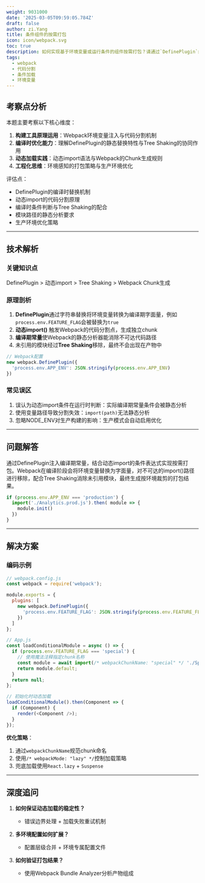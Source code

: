 ```yaml
---
weight: 9031000
date: '2025-03-05T09:59:05.784Z'
draft: false
author: zi.Yang
title: 条件组件的按需打包
icon: icon/webpack.svg
toc: true
description: 如何实现基于环境变量或运行条件的组件按需打包？请通过`DefinePlugin`结合动态`import()`语法说明代码分割和条件加载的实现方案。
tags:
  - webpack
  - 代码分割
  - 条件加载
  - 环境变量
---
```


## 考察点分析

本题主要考察以下核心维度：

1. **构建工具原理运用**：Webpack环境变量注入与代码分割机制
2. **编译时优化能力**：理解DefinePlugin的静态替换特性与Tree Shaking的协同作用
3. **动态加载实践**：动态import语法与Webpack的Chunk生成规则
4. **工程化思维**：环境感知的打包策略与生产环境优化

评估点：

- DefinePlugin的编译时替换机制
- 动态import的代码分割原理
- 编译时条件判断与Tree Shaking的配合
- 模块路径的静态分析要求
- 生产环境优化策略

---

## 技术解析

### 关键知识点

DefinePlugin > 动态import > Tree Shaking > Webpack Chunk生成

### 原理剖析

1. **DefinePlugin**通过字符串替换将环境变量转换为编译期字面量，例如`process.env.FEATURE_FLAG`会被替换为`true`
2. **动态import()** 触发Webpack的代码分割点，生成独立chunk
3. **编译期常量**使Webpack的静态分析器能消除不可达代码路径
4. 未引用的模块经过**Tree Shaking**移除，最终不会出现在产物中

```javascript
// Webpack配置
new webpack.DefinePlugin({
  'process.env.APP_ENV': JSON.stringify(process.env.APP_ENV)
})
```

### 常见误区

1. 误认为动态import条件在运行时判断：实际编译期常量条件会被静态分析
2. 使用变量路径导致分割失效：`import(path)`无法静态分析
3. 忽略NODE_ENV对生产构建的影响：生产模式会自动启用优化

---

## 问题解答

通过DefinePlugin注入编译期常量，结合动态import的条件表达式实现按需打包。Webpack在编译阶段会将环境变量替换为字面量，对不可达的import()路径进行移除，配合Tree Shaking消除未引用模块，最终生成按环境裁剪的打包结果。

```javascript
if (process.env.APP_ENV === 'production') {
  import('./Analytics.prod.js').then( module => {
    module.init()
  })
}
```

---

## 解决方案

### 编码示例

```javascript
// webpack.config.js
const webpack = require('webpack');

module.exports = {
  plugins: [
    new webpack.DefinePlugin({
      'process.env.FEATURE_FLAG': JSON.stringify(process.env.FEATURE_FLAG)
    })
  ]
};

// App.js
const loadConditionalModule = async () => {
  if (process.env.FEATURE_FLAG === 'special') {
    // 使用魔法注释指定chunk名称
    const module = await import(/* webpackChunkName: "special" */ './SpecialComponent');
    return module.default;
  }
  return null;
};

// 初始化时动态加载
loadConditionalModule().then(Component => {
  if (Component) {
    render(<Component />);
  }
});
```

**优化策略**：

1. 通过`webpackChunkName`规范chunk命名
2. 使用`/* webpackMode: "lazy" */`控制加载策略
3. 兜底加载使用`React.lazy` + `Suspense`

---

## 深度追问

1. **如何保证动态加载的稳定性？**
   - 错误边界处理 + 加载失败重试机制

2. **多环境配置如何扩展？**
   - 配置层级合并 + 环境专属配置文件

3. **如何验证打包结果？**
   - 使用Webpack Bundle Analyzer分析产物组成
